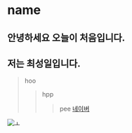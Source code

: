 # name
## 안녕하세요 오늘이 처음입니다.
## 저는 최성일입니다.
> hoo
> > hpp
> > >pee
[네이버](https://naver.com)

![ㅗ](https://user-images.githubusercontent.com/80079730/110879127-c8249e80-831f-11eb-9d08-e04e1e7a9656.jpg)
